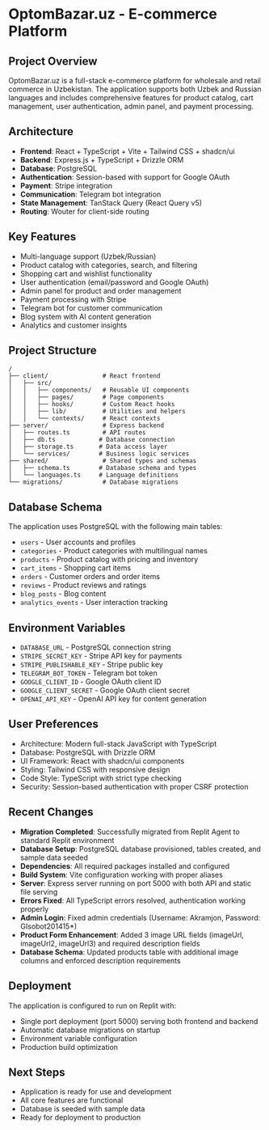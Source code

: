# OptomBazar.uz - E-commerce Platform

## Project Overview
OptomBazar.uz is a full-stack e-commerce platform for wholesale and retail commerce in Uzbekistan. The application supports both Uzbek and Russian languages and includes comprehensive features for product catalog, cart management, user authentication, admin panel, and payment processing.

## Architecture
- **Frontend**: React + TypeScript + Vite + Tailwind CSS + shadcn/ui
- **Backend**: Express.js + TypeScript + Drizzle ORM
- **Database**: PostgreSQL
- **Authentication**: Session-based with support for Google OAuth
- **Payment**: Stripe integration
- **Communication**: Telegram bot integration
- **State Management**: TanStack Query (React Query v5)
- **Routing**: Wouter for client-side routing

## Key Features
- Multi-language support (Uzbek/Russian)
- Product catalog with categories, search, and filtering
- Shopping cart and wishlist functionality
- User authentication (email/password and Google OAuth)
- Admin panel for product and order management
- Payment processing with Stripe
- Telegram bot for customer communication
- Blog system with AI content generation
- Analytics and customer insights

## Project Structure
```
/
├── client/               # React frontend
│   ├── src/
│   │   ├── components/   # Reusable UI components
│   │   ├── pages/        # Page components
│   │   ├── hooks/        # Custom React hooks
│   │   ├── lib/          # Utilities and helpers
│   │   └── contexts/     # React contexts
├── server/               # Express backend
│   ├── routes.ts         # API routes
│   ├── db.ts            # Database connection
│   ├── storage.ts       # Data access layer
│   └── services/        # Business logic services
├── shared/               # Shared types and schemas
│   ├── schema.ts        # Database schema and types
│   └── languages.ts     # Language definitions
└── migrations/           # Database migrations
```

## Database Schema
The application uses PostgreSQL with the following main tables:
- `users` - User accounts and profiles
- `categories` - Product categories with multilingual names
- `products` - Product catalog with pricing and inventory
- `cart_items` - Shopping cart items
- `orders` - Customer orders and order items
- `reviews` - Product reviews and ratings
- `blog_posts` - Blog content
- `analytics_events` - User interaction tracking

## Environment Variables
- `DATABASE_URL` - PostgreSQL connection string
- `STRIPE_SECRET_KEY` - Stripe API key for payments
- `STRIPE_PUBLISHABLE_KEY` - Stripe public key
- `TELEGRAM_BOT_TOKEN` - Telegram bot token
- `GOOGLE_CLIENT_ID` - Google OAuth client ID
- `GOOGLE_CLIENT_SECRET` - Google OAuth client secret
- `OPENAI_API_KEY` - OpenAI API key for content generation

## User Preferences
- Architecture: Modern full-stack JavaScript with TypeScript
- Database: PostgreSQL with Drizzle ORM
- UI Framework: React with shadcn/ui components
- Styling: Tailwind CSS with responsive design
- Code Style: TypeScript with strict type checking
- Security: Session-based authentication with proper CSRF protection

## Recent Changes
- **Migration Completed**: Successfully migrated from Replit Agent to standard Replit environment  
- **Database Setup**: PostgreSQL database provisioned, tables created, and sample data seeded
- **Dependencies**: All required packages installed and configured
- **Build System**: Vite configuration working with proper aliases
- **Server**: Express server running on port 5000 with both API and static file serving
- **Errors Fixed**: All TypeScript errors resolved, authentication working properly
- **Admin Login**: Fixed admin credentials (Username: Akramjon, Password: GIsobot201415*)
- **Product Form Enhancement**: Added 3 image URL fields (imageUrl, imageUrl2, imageUrl3) and required description fields
- **Database Schema**: Updated products table with additional image columns and enforced description requirements

## Deployment
The application is configured to run on Replit with:
- Single port deployment (port 5000) serving both frontend and backend
- Automatic database migrations on startup
- Environment variable configuration
- Production build optimization

## Next Steps
- Application is ready for use and development
- All core features are functional
- Database is seeded with sample data
- Ready for deployment to production